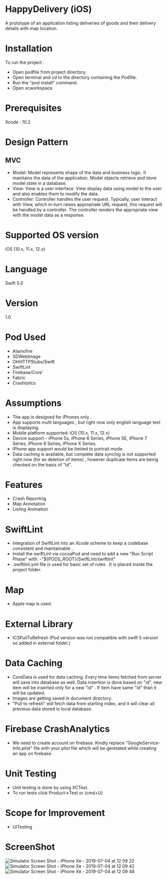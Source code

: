 # HappyDelivery (iOS)
A prototype of an application listing deliveries of goods and their delivery details with map location. 

# Installation
To run the project :
- Open podfile from project directory. 
- Open terminal and cd to the directory containing the Podfile.
- Run the "pod install" command.
- Open xcworkspace 

# Prerequisites
Xcode : 10.2

# Design Pattern
## MVC
- Model: Model represents shape of the data and business logic. It maintains the data of the application. Model objects retrieve and store model state in a database.
- View: View is a user interface. View display data using model to the user and also enables them to modify the data.
- Controller: Controller handles the user request. Typically, user interact with View, which in-turn raises appropriate URL request, this request will be handled by a controller. The controller renders the appropriate view with the model data as a response.

# Supported OS version
iOS (10.x, 11.x, 12.x)  

# Language 
Swift 5.0

# Version
1.0 

# Pod Used      
- Alamofire
- SDWebImage
- OHHTTPStubs/Swift
- SwiftLint
- Firebase/Core'
- Fabric
- Crashlytics

# Assumptions        
-    The app is designed for iPhones only .       
-   App  supports multi languages , but right now only english language text is displaying.
-    Mobile platform supported: iOS (10.x, 11.x, 12.x)        
-   Device support - iPhone 5s, iPhone 6 Series, iPhone SE, iPhone 7 Series, iPhone 8 Series, iPhone X Series.    
-    iPhone app support would be limited to portrait mode.
-   Data caching is available, but complete data syncing is not supported right now (for ex deletion of items) , however duplicate items are being checked on the basis of "id".

# Features
- Crash Reporting
- Map Annotation
- Lisitng Animation

# SwiftLint
- Integration of SwiftLint into an Xcode scheme to keep a codebase consistent and maintainable .
- Install the swiftLint via cocoaPod and need to add a new "Run Script Phase" with:
-"${PODS_ROOT}/SwiftLint/swiftlint"
- .swiftlint.yml file is used for basic set of rules . It is placed inside the project folder.

# Map
- Apple map is used.

# External Library
- ICSPullToRefresh
(Pod version was not compatible with swift 5 version so added in external folder.)

# Data Caching
- CoreData is used for data caching. Every time items fetched from server will save into database as well. Data insertion is done based on "id", new item will be inserted only for a new "id" . If item have same "id" than it will be updated.
- Images are getting saved in document directory.
- "Pull to refresh" will fetch data from starting index, and it will clear all previous data stored in local database.

# Firebase CrashAnalytics
-  We need to create account on firebase. Kindly replace "GoogleService-Info.plist" file with your plist file which will be geretated while creating an app on firebase.

# Unit Testing
- Unit testing is done by using XCTest.
- To run tests click Product->Test or (cmd+U)

# Scope for Improvement
- UITesting

# ScreenShot

![Simulator Screen Shot - iPhone Xʀ - 2019-07-04 at 12 09 22](https://user-images.githubusercontent.com/46416595/60644834-d46f0d80-9e54-11e9-84a1-d5f22ece9085.png)
![Simulator Screen Shot - iPhone Xʀ - 2019-07-04 at 12 09 42](https://user-images.githubusercontent.com/46416595/60644843-db961b80-9e54-11e9-9901-4d8faf45452a.png)
![Simulator Screen Shot - iPhone Xʀ - 2019-07-04 at 12 09 48](https://user-images.githubusercontent.com/46416595/60644850-df29a280-9e54-11e9-8269-91f14f4a669e.png)
